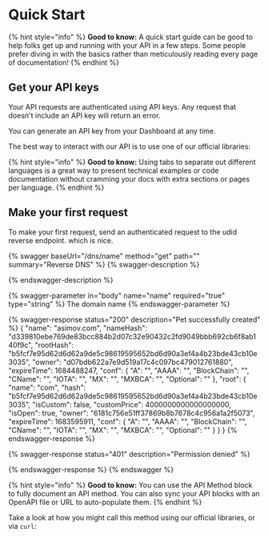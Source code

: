 # Quick Start



{% hint style="info" %}
**Good to know:** A quick start guide can be good to help folks get up and running with your API in a few steps. Some people prefer diving in with the basics rather than meticulously reading every page of documentation!
{% endhint %}

## Get your API keys

Your API requests are authenticated using API keys. Any request that doesn't include an API key will return an error.

You can generate an API key from your Dashboard at any time.

The best way to interact with our API is to use one of our official libraries:

{% hint style="info" %}
**Good to know:** Using tabs to separate out different languages is a great way to present technical examples or code documentation without cramming your docs with extra sections or pages per language.
{% endhint %}

## Make your first request

To make your first request, send an authenticated request to the udid reverse endpoint.  which is nice.

{% swagger baseUrl="/dns/name" method="get" path="" summary="Reverse DNS" %}
{% swagger-description %}

{% endswagger-description %}

{% swagger-parameter in="body" name="name" required="true" type="string" %}
The  domain name
{% endswagger-parameter %}

{% swagger-response status="200" description="Pet successfully created" %}
{ "name": "asimov.com", "nameHash": "d339810ebe769de83bcc884b2d07c32e90432c2fd9049bbb692cb6f8ab140f9c", "rootHash": "b5fcf7e95d62d6d62a9de5c98619595652bd6d90a3ef4a4b23bde43cb10e3035", "owner": "d07bdb622a7e9d519a17c4c097bc479012761880", "expireTime": 1684488247, "conf": { "A": "", "AAAA": "", "BlockChain": "", "CName": "", "IOTA": "", "MX": "", "MXBCA": "", "Optional": "" }, "root": { "name": "com", "hash": "b5fcf7e95d62d6d62a9de5c98619595652bd6d90a3ef4a4b23bde43cb10e3035", "isCustom": false, "customPrice": 4000000000000000000, "isOpen": true, "owner": "6181c756e51ff37869b8b7678c4c956a1a2f5073", "expireTime": 1683595911, "conf": { "A": "", "AAAA": "", "BlockChain": "", "CName": "", "IOTA": "", "MX": "", "MXBCA": "", "Optional": "" } } }
{% endswagger-response %}

{% swagger-response status="401" description="Permission denied" %}

{% endswagger-response %}
{% endswagger %}

{% hint style="info" %}
**Good to know:** You can use the API Method block to fully document an API method. You can also sync your API blocks with an OpenAPI file or URL to auto-populate them.
{% endhint %}

Take a look at how you might call this method using our official libraries, or via `curl`:
